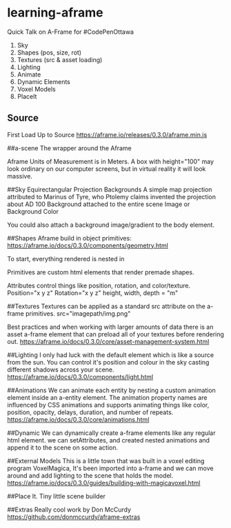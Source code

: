 # learning-aframe
Quick Talk on A-Frame for #CodePenOttawa


1. Sky
2. Shapes (pos, size, rot)
3. Textures (src & asset loading)
4. Lighting
5. Animate
6. Dynamic Elements
7. Voxel Models
8. PlaceIt


## Source
First Load Up to Source
https://aframe.io/releases/0.3.0/aframe.min.js


##a-scene
The wrapper around the Aframe

Aframe Units of Measurement is in Meters.
A box with height="100" may look ordinary on our computer screens, but in virtual reality it will look massive.



##Sky
Equirectangular Projection Backgrounds
A simple map projection attributed to Marinus of Tyre, who Ptolemy claims invented the projection about AD 100
Background attached to the entire scene
Image or Background Color
<a-sky src="sky.png"></a-sky>
<a-sky color="red"></a-sky>

You could also attach a background image/gradient to the body element.



##Shapes
Aframe build in object primitives:
https://aframe.io/docs/0.3.0/components/geometry.html

To start, everything rendered is nested in <a-scene>

Primitives are custom html elements that render premade shapes.
<a box></a-box>

Attributes control things like position, rotation, and color/texture.
Position="x y z"
Rotation="x y z"
height, width, depth = "m"



##Textures
Textures can be applied as a standard src attribute on the a-frame primitives.
src="imagepath/img.png"

Best practices and when working with larger amounts of data there is an asset a-frame element that can preload all of your textures before rendering out.
https://aframe.io/docs/0.3.0/core/asset-management-system.html



##Lighting
I only had luck with the default <a-light> element which is like a source from the sun.  You can control it's position and colour in the sky casting different shadows across your scene.
https://aframe.io/docs/0.3.0/components/light.html


##Animations
We can animate each entity by nesting a custom animation element inside an a-entity element.  The animation property names are influenced by CSS animations and supports animating things like color, position, opacity, delays, duration, and number of repeats.
https://aframe.io/docs/0.3.0/core/animations.html


##Dynamic
We can dynamically create a-frame elements like any regular html element.  we can setAttributes, and created nested animations and append it to the scene on some action.


##External Models
This is a little town that was built in a voxel editing program VoxelMagica, It's been imported into a-frame and we can move around and add lighting to the scene that holds the model.
https://aframe.io/docs/0.3.0/guides/building-with-magicavoxel.html


##Place It.
Tiny little scene builder


##Extras
Really cool work by Don McCurdy
https://github.com/donmccurdy/aframe-extras
